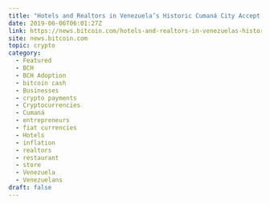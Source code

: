 ```yaml
---
title: "Hotels and Realtors in Venezuela’s Historic Cumaná City Accept Bitcoin Cash"
date: 2019-06-06T06:01:27Z
link: https://news.bitcoin.com/hotels-and-realtors-in-venezuelas-historic-cumana-city-accept-bitcoin-cash/?utm_medium=RSS&utm_source=hune
site: news.bitcoin.com
topic: crypto
category:
  - Featured
  - BCH
  - BCH Adoption
  - bitcoin cash
  - Businesses
  - crypto payments
  - Cryptocurrencies
  - Cumaná
  - entrepreneurs
  - fiat currencies
  - Hotels
  - inflation
  - realtors
  - restaurant
  - store
  - Venezuela
  - Venezuelans
draft: false
---
```

